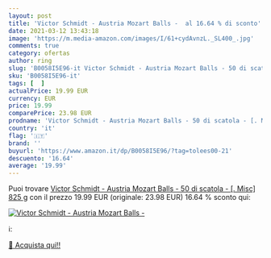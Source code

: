 ```yaml
---
layout: post
title: 'Victor Schmidt - Austria Mozart Balls -  al 16.64 % di sconto'
date: 2021-03-12 13:43:18
image: 'https://m.media-amazon.com/images/I/61+cydAvnzL._SL400_.jpg'
comments: true
category: ofertas
author: ring
slug: 'B0058I5E96-it Victor Schmidt - Austria Mozart Balls - 50 di scatola - [....'
sku: 'B0058I5E96-it'
tags: [  ]
actualPrice: 19.99 EUR
currency: EUR
price: 19.99
comparePrice: 23.98 EUR
prodname: 'Victor Schmidt - Austria Mozart Balls - 50 di scatola - [. Misc] 825 g'
country: 'it'
flag: '🇮🇹'
brand: ''
buyurl: 'https://www.amazon.it/dp/B0058I5E96/?tag=tolees00-21'
descuento: '16.64'
average: '19.99'
---
```


Puoi trovare [Victor Schmidt - Austria Mozart Balls - 50 di scatola - [. Misc] 825 g](https://www.amazon.it/dp/B0058I5E96/?tag=tolees00-21) con il prezzo 19.99 EUR (originale: 23.98 EUR) 16.64 % sconto qui:

[![Victor Schmidt - Austria Mozart Balls - ](https://m.media-amazon.com/images/I/61+cydAvnzL._SL400_.jpg)](https://www.amazon.it/dp/B0058I5E96/?tag=tolees00-21)

ℹ️:


[🛒 Acquista qui!!](https://www.amazon.it/dp/B0058I5E96/?tag=tolees00-21)
